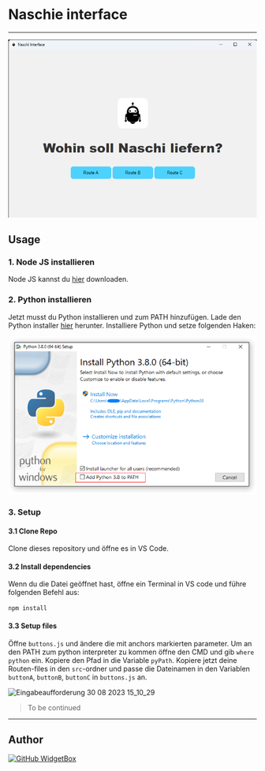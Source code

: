 # Naschie interface

---

![Naschi Interface 30 08 2023 15_16_47](https://github.com/CGWebDev2003/naschie-interface/blob/main/readme/Naschi%20Interface%2030.08.2023%2015_16_47.png)


## Usage

### 1. Node JS installieren

Node JS kannst du [hier](https://nodejs.org/de/download) downloaden.

### 2. Python installieren

Jetzt musst du Python installieren und zum PATH hinzufügen. Lade den Python installer [hier](https://www.python.org/downloads/) herunter. Installiere Python und setze folgenden Haken:

![Group 2](https://github.com/CGWebDev2003/naschie-interface/blob/main/readme/Group%202.png)

### 3. Setup

#### 3.1 Clone Repo

Clone dieses repository und öffne es in VS Code.

#### 3.2 Install dependencies

Wenn du die Datei geöffnet hast, öffne ein Terminal in VS code und führe folgenden Befehl aus:

```npm install```

#### 3.3 Setup files

Öffne ```buttons.js``` und ändere die mit anchors markierten parameter. Um an den PATH zum python interpreter zu kommen öffne den CMD und gib ```where python``` ein. Kopiere den Pfad in die Variable ```pyPath```. Kopiere jetzt deine Routen-files in den ```src```-ordner und passe die Dateinamen in den Variablen ```buttonA```, ```buttonB```, ```buttonC``` in ```buttons.js``` an.

![Eingabeaufforderung 30 08 2023 15_10_29](https://github.com/CGWebDev2003/naschie-interface/blob/main/readme/Eingabeaufforderung%2030.08.2023%2015_10_29.png)

> To be continued

---

## Author

[![GitHub WidgetBox](https://github-widgetbox.vercel.app/api/profile?username=CGWebDev2003&data=followers,repositories,stars,commits)](https://github.com/Jurredr/github-widgetbox)<br>
